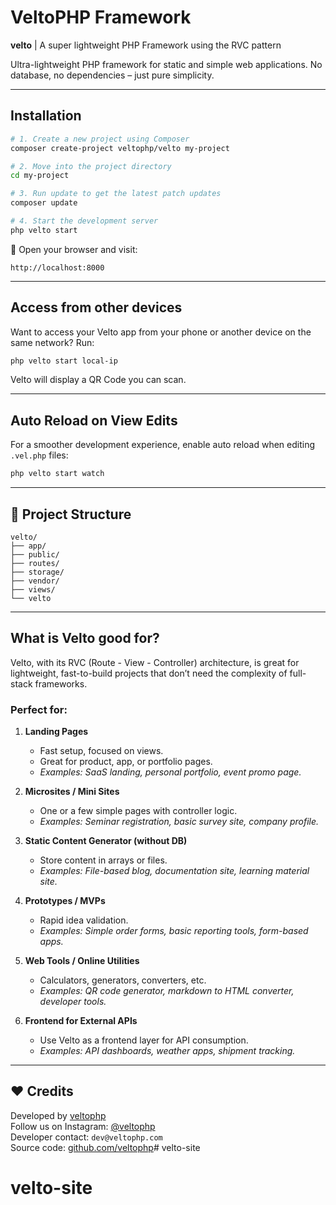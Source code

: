 # VeltoPHP Framework

**velto** | A super lightweight PHP Framework using the RVC pattern

Ultra-lightweight PHP framework for static and simple web applications. No database, no dependencies – just pure simplicity.

---

## Installation

```bash
# 1. Create a new project using Composer
composer create-project veltophp/velto my-project

# 2. Move into the project directory
cd my-project

# 3. Run update to get the latest patch updates
composer update

# 4. Start the development server
php velto start
```

🔗 Open your browser and visit:
```
http://localhost:8000
```

---

## Access from other devices

Want to access your Velto app from your phone or another device on the same network? Run:

```bash
php velto start local-ip
```

Velto will display a QR Code you can scan.

---

## Auto Reload on View Edits

For a smoother development experience, enable auto reload when editing `.vel.php` files:

```bash
php velto start watch
```

---

## 📁 Project Structure

```
velto/
├── app/
├── public/
├── routes/ 
├── storage/
├── vendor/
├── views/
└── velto
```

---

## What is Velto good for?

Velto, with its RVC (Route - View - Controller) architecture, is great for lightweight, fast-to-build projects that don’t need the complexity of full-stack frameworks.

### Perfect for:
1. **Landing Pages**  
   - Fast setup, focused on views.  
   - Great for product, app, or portfolio pages.  
   - _Examples: SaaS landing, personal portfolio, event promo page._

2. **Microsites / Mini Sites**  
   - One or a few simple pages with controller logic.  
   - _Examples: Seminar registration, basic survey site, company profile._

3. **Static Content Generator (without DB)**  
   - Store content in arrays or files.  
   - _Examples: File-based blog, documentation site, learning material site._

4. **Prototypes / MVPs**  
   - Rapid idea validation.  
   - _Examples: Simple order forms, basic reporting tools, form-based apps._

5. **Web Tools / Online Utilities**  
   - Calculators, generators, converters, etc.  
   - _Examples: QR code generator, markdown to HTML converter, developer tools._

6. **Frontend for External APIs**  
   - Use Velto as a frontend layer for API consumption.  
   - _Examples: API dashboards, weather apps, shipment tracking._

---

## ❤️ Credits

Developed by [veltophp](https://veltophp.com)  
Follow us on Instagram: [@veltophp](https://instagram.com/veltophp)  
Developer contact: `dev@veltophp.com`  
Source code: [github.com/veltophp](https://github.com/veltophp)# velto-site
# velto-site
